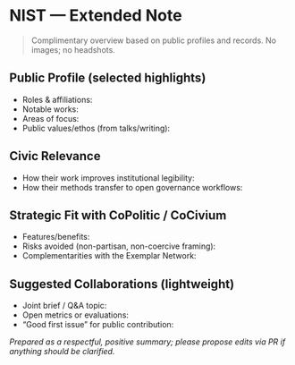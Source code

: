# NIST — Extended Note

> Complimentary overview based on public profiles and records. No images; no headshots.

## Public Profile (selected highlights)
- Roles & affiliations:
- Notable works:
- Areas of focus:
- Public values/ethos (from talks/writing):

## Civic Relevance
- How their work improves institutional legibility:
- How their methods transfer to open governance workflows:

## Strategic Fit with CoPolitic / CoCivium
- Features/benefits:
- Risks avoided (non-partisan, non-coercive framing):
- Complementarities with the Exemplar Network:

## Suggested Collaborations (lightweight)
- Joint brief / Q&A topic:
- Open metrics or evaluations:
- “Good first issue” for public contribution:

*Prepared as a respectful, positive summary; please propose edits via PR if anything should be clarified.*
